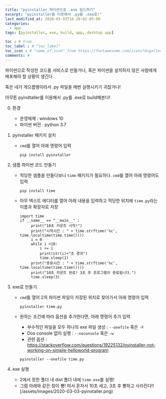 ```yaml
---
title: "pyinstaller_파이썬으로 .exe 빌드하기"
excerpt: "pyinstaller를 이용해서 .py를 .exe로!"
last_modified_at: 2020-03-03T16:20:02-05:00
categories:
  - app
tags: [pyinstaller, exe, build, app, desktop app]

toc : # true
toc_label : # "toc_label"
toc_icon : # "name_of_icon" from https://fontawesome.com/icons?d=gallery&s=solid&m=free
comments: #
---
```


파이썬으로 작성한 코드를 서비스로 만들거나, 혹은 파이썬을 설치하지 않은 사람에게 배포해야 할 상황이 생긴다. 

혹은 내가 게으름뱅이라서 .py 파일을 매번 실행시키기 귀찮거나!

아무튼 pyindtaller를 이용해서 .py를 .exe로 build해본다!



0. 환경
   - 운영체제 : windows 10
   - 파이썬 버전 : python 3.7

1. pyinstaller 패키지 설치

   - `cmd`를 열어 아래 명령어 입력

     ````
     pip install pyinstaller
     ````

2. 샘플 파이썬 코드 만들기

   - 적당한 샘플을 만들다보니 `time` 패키지가 필요하다. `cmd`를 열어 아래 명령어도 입력

     ````
     pip install time
     ````

   - 아무 텍스트 에디터를 열어 아래 내용을 입력하고 적당한 위치에 `time.py`라는 이름과 확장자로 저장

     ````
     import time 
     if __name__ == "__main__" : 
          print("10초 카운트 시작!") 
          print("시작시간 : " + time.strftime('%c', time.localtime(time.time())))
          i = 0
          while i <10:
              i += 1
              print(str(i)+"초 경과")
              time.sleep(1)
          print("종료시간 : " + time.strftime('%c', time.localtime(time.time())))
          print("10초 카운트 완료! 3초 후 프로그램이 종료됩니다.")
          time.sleep(3)
     ````

3. exe로 만들기

   - `cmd`를 열어 2의 파이썬 파일이 저장된 위치로 찾아가서 아래 명령어 입력

     ````
     pyinstaller time.py
     ````

   - 원하는 조건에 따라 옵션을 추가한다면, 아래 명령어 추가 입력

     - 부수적인 파일을 모두 하나의 exe 파일 생성 : `--onefile` 혹은 `-F`
     - Dos console 없이 실행 :  `--noconsole`  혹은 `-w`
     - 관련 옵션 : https://stackoverflow.com/questions/19225132/pyinstaller-not-working-on-simple-helloworld-program

     ```` 
     pyinstaller --onefile time.py
     ````

4. exe 실행
   - 2에서 정한 폴더 내 dist 폴더 내에 `time.exe`를 실행!
   - 그럼 아래와 같은 창이 뿅! 떠서 혼자서 10초 세고, 3초 후 뽕하고 사라진다!![/assets/images/2020-03-03-pyinstaller.png)
